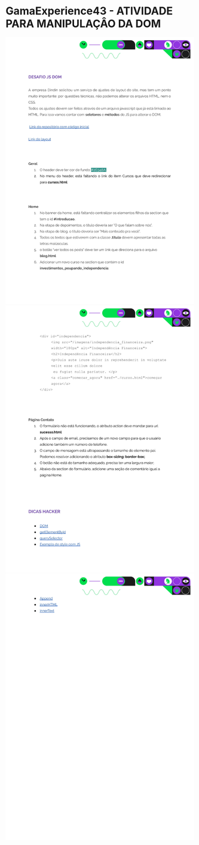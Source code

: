 # GamaExperience43 - ATIVIDADE PARA MANIPULAÇÂO DA DOM

<img src='atividade/Atividade - JS DOM-1.jpg'>
<img src='atividade/Atividade - JS DOM-2.jpg'>
<img src='atividade/Atividade - JS DOM-3.jpg'>
